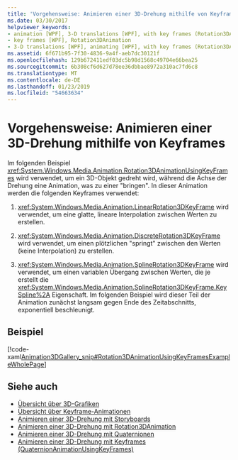 ```yaml
---
title: 'Vorgehensweise: Animieren einer 3D-Drehung mithilfe von Keyframes'
ms.date: 03/30/2017
helpviewer_keywords:
- animation [WPF], 3-D translations [WPF], with key frames (Rotation3DAnimation)
- key frames [WPF], Rotation3DAnimation
- 3-D translations [WPF], animating [WPF], with key frames (Rotation3DAnimation)
ms.assetid: 6f671b95-7f30-4836-9a4f-aeb7dc30121f
ms.openlocfilehash: 129b672411edf03dc5b98d1568c49704e66bea25
ms.sourcegitcommit: 6b308cf6d627d78ee36dbbae8972a310ac7fd6c8
ms.translationtype: MT
ms.contentlocale: de-DE
ms.lasthandoff: 01/23/2019
ms.locfileid: "54663634"
---
```

# <a name="how-to-animate-a-3-d-rotation-using-key-frames"></a>Vorgehensweise: Animieren einer 3D-Drehung mithilfe von Keyframes
Im folgenden Beispiel <xref:System.Windows.Media.Animation.Rotation3DAnimationUsingKeyFrames> wird verwendet, um ein 3D-Objekt gedreht wird, während die Achse der Drehung eine Animation, was zu einer "bringen". In dieser Animation werden die folgenden Keyframes verwendet:  
  
1.  <xref:System.Windows.Media.Animation.LinearRotation3DKeyFrame> wird verwendet, um eine glatte, lineare Interpolation zwischen Werten zu erstellen.  
  
2.  <xref:System.Windows.Media.Animation.DiscreteRotation3DKeyFrame> wird verwendet, um einen plötzlichen "springt" zwischen den Werten (keine Interpolation) zu erstellen.  
  
3.  <xref:System.Windows.Media.Animation.SplineRotation3DKeyFrame> wird verwendet, um einen variablen Übergang zwischen Werten, die je erstellt die <xref:System.Windows.Media.Animation.SplineRotation3DKeyFrame.KeySpline%2A> Eigenschaft. Im folgenden Beispiel wird dieser Teil der Animation zunächst langsam gegen Ende des Zeitabschnitts, exponentiell beschleunigt.  
  
## <a name="example"></a>Beispiel  
 [!code-xaml[Animation3DGallery_snip#Rotation3DAnimationUsingKeyFramesExampleWholePage](../../../../samples/snippets/csharp/VS_Snippets_Wpf/Animation3DGallery_snip/CS/Rotation3DAnimationUsingKeyFramesExample.xaml#rotation3danimationusingkeyframesexamplewholepage)]  
  
## <a name="see-also"></a>Siehe auch
- [Übersicht über 3D-Grafiken](../../../../docs/framework/wpf/graphics-multimedia/3-d-graphics-overview.md)
- [Übersicht über Keyframe-Animationen](../../../../docs/framework/wpf/graphics-multimedia/key-frame-animations-overview.md)
- [Animieren einer 3D-Drehung mit Storyboards](../../../../docs/framework/wpf/graphics-multimedia/how-to-animate-a-3-d-rotation-using-storyboards.md)
- [Animieren einer 3D-Drehung mit Rotation3DAnimation](../../../../docs/framework/wpf/graphics-multimedia/how-to-animate-a-3-d-rotation-using-rotation3danimation.md)
- [Animieren einer 3D-Drehung mit Quaternionen](../../../../docs/framework/wpf/graphics-multimedia/how-to-animate-a-3-d-rotation-using-quaternions.md)
- [Animieren einer 3D-Drehung mit Keyframes (QuaternionAnimationUsingKeyFrames)](../../../../docs/framework/wpf/graphics-multimedia/animate-a-3-d-rotation-quaternionanimationusingkeyframes.md)
